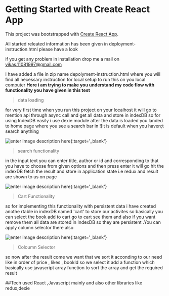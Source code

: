 # Getting Started with Create React App

This project was bootstrapped with [Create React App](https://github.com/facebook/create-react-app).

All started releated information has been given in deployment-instruction.html please have a look

if you get any problem in installation drop me a mail on vikas.11081997@gmail.com

I have added a file in zip name depolyment-instruction.html where you will find all necessary instruction for local setup to run this on you local computer
**Here i am trying to make you understand my code flow with functionality you have given in this test**

> data loading

for very first time when you run this project on your localhost it will go to mention api through async call and get all data and store in indexDB so for using IndexDB easily i use dexie module
after the data is loaded you landed to home page where you see a search bar in
![it is default when you haven;t search anything

![enter image description here][1]{:target='_blank'}


> search functionality

in the input text you can enter title, author or id and corresponding to that you have to choose from given options and then press enter it will go hit the indexDB fetch the result and store in application state i.e redux and result are shown to us on page 

![enter image description here][2]{:target='_blank'}

> Cart Functionality

so for implementing this functionality with persistent data i have created anothe rtable in indexDB named 'cart' to store our activites so  basically you can select the book add to cart go to cart see them and also if you want remove them all data are stored in IndexDB so they are persistent .You can apply column selector there also

![enter image description here][3]{:target='_blank'}

> Coloumn Selector

so now after the result come we want that we sort it acconding to our need like in order of price , likes , bookId so we select it add a function which basically use javascript array function to sort the  array and get the required result


  [1]: https://he-s3.s3.amazonaws.com/media/uploads/4ea5e91.png
  [2]: https://he-s3.s3.amazonaws.com/media/uploads/5e0d362.png
  [3]: https://he-s3.s3.amazonaws.com/media/uploads/6c23d21.png


##Tech used
  React ,Javascript mainly and also other libraries like redux,dexie 
